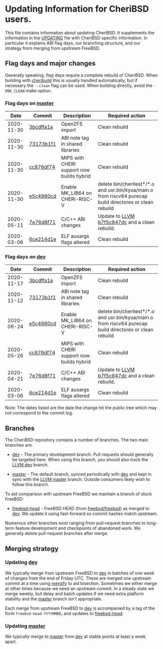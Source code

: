 # Updating Information for CheriBSD users.

This file contains information about updating CheriBSD.  It supplements
the information in the [UPDATING] file with CheriBSD specific
information.  In particular it explains ABI flag days, our branching structure,
and our strategy from merging from upstream FreeBSD.

## Flag days and major changes

Generally speaking, flag days require a complete rebuild of CheriBSD.
When building with [cheribuild] this is usually handled automatically,
but if necessary the `--clean` flag can be used.  When building
directly, avoid the `-DNO_CLEAN` make option.

### Flag days on [master]

| Date       | Commit      | Description | Required action |
| ---------- | ----------- | --- | --- |
| 2020-11-30 | [3bcdffa1a] | OpenZFS import | Clean rebuild |
| 2020-11-30 | [73173b1f1] | ABI note tag in shared libraries | Clean rebuild |
| 2020-11-30 | [cc876df74] | MIPS with CHERI support now builds hybrid | Clean rebuild |
| 2020-11-30 | [e5c4980cd] | Enable MK_LIB64 on CHERI-RISC-V | delete bin/cheritest*/*.o and usr.bin/kyua/main.o from riscv64 purecap build directores or clean rebuild |
| 2020-05-11 | [7e76d8f71] | C/C++ ABI changes | Update to [LLVM b7f5c847dc] and a clean rebuild.|
| 2020-03-06 | [6ce214d1e] | ELF auxargs flags altered | Clean rebuild |

### Flag days on [dev]

| Date       | Commit      | Description | Required action |
| ---------- | ----------- | --- | --- |
| 2020-11-17 | [3bcdffa1a] | OpenZFS import | Clean rebuild |
| 2020-11-12 | [73173b1f1] | ABI note tag in shared libraries | Clean rebuild |
| 2020-06-24 | [e5c4980cd] | Enable MK_LIB64 on CHERI-RISC-V | delete bin/cheritest*/*.o and usr.bin/kyua/main.o from riscv64 purecap build directores or clean rebuild |
| 2020-05-26 | [cc876df74] | MIPS with CHERI support now builds hybrid | Clean rebuild |
| 2020-04-21 | [7e76d8f71] | C/C++ ABI changes | Update to [LLVM b7f5c847dc] and a clean rebuild.|
| 2020-03-06 | [6ce214d1e] | ELF auxargs flags altered | Clean rebuild |

Note: The dates listed are the date the change hit the public tree which
may not correspond to the commit log.

## Branches

The CheriBSD repository contains a number of branches.  The two main branches
are:

* [dev] - The primary development branch.  Pull requests should generally be
  targeted here.  When using this branch, you should also track the [LLVM dev]
  branch.

* [master] - The default branch, synced periodically with [dev] and kept in
  sync with the [LLVM master] branch.  Outside consumers likely wish to follow
  this branch.

To aid comparison with upstream FreeBSD we maintain a branch of stock
FreeBSD:

* [freebsd-head] - FreeBSD HEAD (from [freebsd/freebsd]) as merged to
  [dev].  We update it using fast-forward so commit hashes match upstream.

Numerous other branches exist ranging from pull-request branches to long-term
feature development and checkpoints of abandoned work.  We generally delete
pull-request branches after merge.

## Merging strategy

### Updating [dev]

We typically merge from upstream FreeBSD to [dev] in batches of one week
of changes from the end of Friday UTC.  These are merged one upstream
commit at a time using [mergify] to aid bisection.  Sometimes we either
merge at other times because we need an upstream commit.  In a steady
state we merge weekly, but delay and batch updates if we need extra
platform stability and the [master] branch isn't appropriate.

Each merge from upstream FreeBSD to [dev] is accompanied by a tag of the form
`freebsd-head-YYYYMMDD`, and updates to [freebsd-head].

### Updating [master]

We typically merge to [master] from [dev] at stable points at least a week
apart.

[cheribuild]: https://github.com/CTSRD-CHERI/cheribuild
[dev]: https://github.com/CTSRD-CHERI/cheribsd/tree/dev
[freebsd-head]: https://github.com/CTSRD-CHERI/cheribsd/tree/freebsd-head
[freebsd-crossbuild]: https://github.com/CTSRD-CHERI/cheribsd/tree/freebsd-crossbuild
[freebsd/freebsd]: https://github.com/freebsd/freebsd
[LLVM dev]: https://github.com/CTSRD-CHERI/llvm-project/tree/dev
[LLVM master]: https://github.com/CTSRD-CHERI/llvm-project/tree/master
[master]: https://github.com/CTSRD-CHERI/cheribsd/tree/master
[mergify]: https://github.com/brooksdavis/mergify
[UPDATING]: UPDATING

[e5c4980cd]: https://github.com/CTSRD-CHERI/cheribsd/e5c4980cd
[cc876df74]: https://github.com/CTSRD-CHERI/cheribsd/cc876df74
[6ce214d1e]: https://github.com/CTSRD-CHERI/cheribsd/6ce214d1e
[73173b1f1]: https://github.com/CTSRD-CHERI/cheribsd/73173b1f1
[7e76d8f71]: https://github.com/CTSRD-CHERI/cheribsd/7e76d8f71
[3bcdffa1a]: https://github.com/CTSRD-CHERI/cheribsd/3bcdffa1a
[LLVM b7f5c847dc]: https://github.com/CTSRD-CHERI/llvm-project/commit/b7f5c847dc
